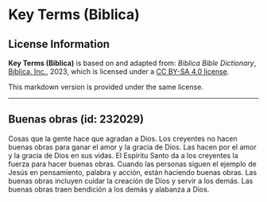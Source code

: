 # Key Terms (Biblica)

## License Information

**Key Terms (Biblica)** is based on and adapted from: _Biblica Bible Dictionary_, [Biblica, Inc.](https://www.biblica.com/), 2023, which is licensed under a [CC BY-SA 4.0 license](https://creativecommons.org/licenses/by-sa/4.0/legalcode.en).

This markdown version is provided under the same license.



--------------------------------

## Buenas obras (id: 232029)

Cosas que la gente hace que agradan a Dios. Los creyentes no hacen buenas obras para ganar el amor y la gracia de Dios. Las hacen por el amor y la gracia de Dios en sus vidas. El Espíritu Santo da a los creyentes la fuerza para hacer buenas obras. Cuando las personas siguen el ejemplo de Jesús en pensamiento, palabra y acción, están haciendo buenas obras. Las buenas obras incluyen cuidar la creación de Dios y servir a los demás. Las buenas obras traen bendición a los demás y alabanza a Dios.


